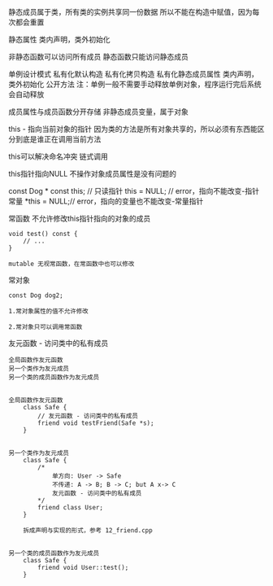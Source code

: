 



静态成员属于类，所有类的实例共享同一份数据
    所以不能在构造中赋值，因为每次都会重置

静态属性
    类内声明，类外初始化



非静态函数可以访问所有成员
静态函数只能访问静态成员



单例设计模式
    私有化默认构造
    私有化拷贝构造
    私有化静态成员属性
        类内声明，类外初始化
    公开方法
    注：单例一般不需要手动释放单例对象，程序运行完后系统会自动释放




成员属性与成员函数分开存储
非静态成员变量，属于对象


this - 指向当前对象的指针
    因为类的方法是所有对象共享的，所以必须有东西能区分到底是谁正在调用当前方法



this可以解决命名冲突
链式调用



this指针指向NULL
    不操作对象成员属性是没有问题的



const Dog * const this; // 只读指针
this = NULL; // error，指向不能改变-指针常量
*this = NULL;// error，指向的变量也不能改变-常量指针


常函数
    不允许修改this指针指向的对象的成员
    
    void test() const {
        // ...
    }

    mutable 无视常函数，在常函数中也可以修改


常对象
    
    const Dog dog2;

    1.常对象属性的值不允许修改

    2.常对象只可以调用常函数



友元函数 - 访问类中的私有成员

    全局函数作友元函数
    另一个类作为友元成员
    另一个类的成员函数作为友元成员


    全局函数作友元函数
        class Safe {
            // 友元函数 - 访问类中的私有成员
            friend void testFriend(Safe *s);
        }


    另一个类作为友元成员
        class Safe {
            /*
                单方向: User -> Safe
                不传递: A -> B; B -> C; but A x-> C
                友元函数 - 访问类中的私有成员
            */
            friend class User;
        }

        拆成声明与实现的形式，参考 12_friend.cpp


    另一个类的成员函数作为友元成员
        class Safe {
            friend void User::test();
        }






